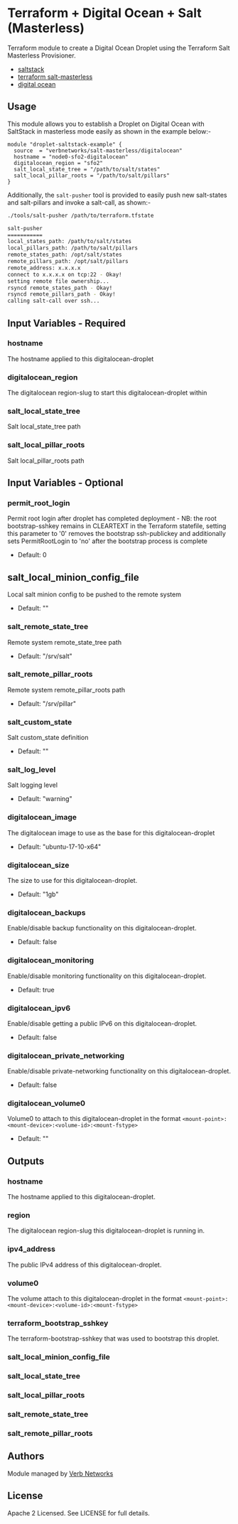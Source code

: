 # Terraform + Digital Ocean + Salt (Masterless)

Terraform module to create a Digital Ocean Droplet using the Terraform Salt Masterless Provisioner.
 * [saltstack](https://docs.saltstack.com/en/latest/)
 * [terraform salt-masterless](https://www.terraform.io/docs/provisioners/salt-masterless.html)
 * [digital ocean](https://www.digitalocean.com/)


## Usage
This module allows you to establish a Droplet on Digital Ocean with SaltStack in masterless mode easily
as shown in the example below:-

```hcl
module "droplet-saltstack-example" {
  source  = "verbnetworks/salt-masterless/digitalocean"
  hostname = "node0-sfo2-digitalocean"
  digitalocean_region = "sfo2"
  salt_local_state_tree = "/path/to/salt/states"
  salt_local_pillar_roots = "/path/to/salt/pillars"
}
```

Additionally, the `salt-pusher` tool is provided to easily push new salt-states and salt-pillars and invoke 
a salt-call, as shown:-

```bash
./tools/salt-pusher /path/to/terraform.tfstate

salt-pusher
===========
local_states_path: /path/to/salt/states
local_pillars_path: /path/to/salt/pillars
remote_states_path: /opt/salt/states
remote_pillars_path: /opt/salt/pillars
remote_address: x.x.x.x
connect to x.x.x.x on tcp:22 - Okay!
setting remote file ownership...
rsyncd remote_states_path - Okay!
rsyncd remote_pillars_path - Okay!
calling salt-call over ssh...

```

## Input Variables - Required

### hostname
The hostname applied to this digitalocean-droplet

### digitalocean_region
The digitalocean region-slug to start this digitalocean-droplet within

### salt_local_state_tree
Salt local_state_tree path

### salt_local_pillar_roots
Salt local_pillar_roots path


## Input Variables - Optional

### permit_root_login
Permit root login after droplet has completed deployment - NB: the root bootstrap-sshkey remains in CLEARTEXT in the Terraform statefile, setting this parameter to '0' removes the bootstrap ssh-publickey and additionally sets PermitRootLogin to 'no' after the bootstrap process is complete
 - Default: 0

## salt_local_minion_config_file
Local salt minion config to be pushed to the remote system
 - Default: ""

### salt_remote_state_tree
Remote system remote_state_tree path
 - Default: "/srv/salt"

### salt_remote_pillar_roots
Remote system remote_pillar_roots path
 - Default: "/srv/pillar"

### salt_custom_state
Salt custom_state definition
 - Default: ""

### salt_log_level
Salt logging level
 - Default: "warning"

### digitalocean_image
The digitalocean image to use as the base for this digitalocean-droplet
 - Default: "ubuntu-17-10-x64"

### digitalocean_size
The size to use for this digitalocean-droplet.
 - Default: "1gb"

### digitalocean_backups
Enable/disable backup functionality on this digitalocean-droplet.
 - Default: false

### digitalocean_monitoring
Enable/disable monitoring functionality on this digitalocean-droplet.
 - Default: true

### digitalocean_ipv6
Enable/disable getting a public IPv6 on this digitalocean-droplet.
 - Default: false

### digitalocean_private_networking
Enable/disable private-networking functionality on this digitalocean-droplet.
 - Default: false

### digitalocean_volume0
Volume0 to attach to this digitalocean-droplet in the format `<mount-point>:<mount-device>:<volume-id>:<mount-fstype>`
 - Default: ""


## Outputs

### hostname
The hostname applied to this digitalocean-droplet.

### region
The digitalocean region-slug this digitalocean-droplet is running in.

### ipv4_address
The public IPv4 address of this digitalocean-droplet.

### volume0
The volume attach to this digitalocean-droplet in the format `<mount-point>:<mount-device>:<volume-id>:<mount-fstype>`

### terraform_bootstrap_sshkey
The terraform-bootstrap-sshkey that was used to bootstrap this droplet.

### salt_local_minion_config_file

### salt_local_state_tree

### salt_local_pillar_roots

### salt_remote_state_tree

### salt_remote_pillar_roots


## Authors
Module managed by [Verb Networks](https://github.com/verbnetworks)

## License
Apache 2 Licensed. See LICENSE for full details.
